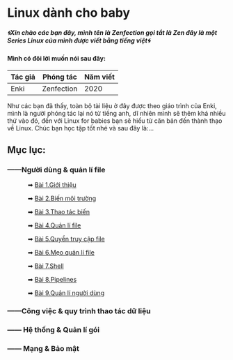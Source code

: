 # Linux dành cho baby

##### 🌀Xin chào các bạn đây, mình tên là Zenfection gọi tắt là Zen đây là một Series Linux của mình được viết bằng tiếng việt🌀

#### Mình có đôi lời muốn nói sau đây:

| Tác giả | Phóng tác  | Năm viết |
| ------- | ---------- | -------- |
| Enki    | Zenfection | 2020     |

Như các bạn đã thấy, toàn bộ tài liệu ở đây được theo giáo trình của Enki, mình là người phóng tác lại nó từ tiếng anh, dĩ nhiên mình sẽ thêm khá nhiều thứ vào đó, đến với Linux for babies bạn sẽ hiểu từ căn bản đến thành thạo về Linux. Chúc bạn học tập tốt nhé và sau đây là:...

## Mục lục:

### ——Người dùng & quản lí file

            ➡  [Bài 1.Giới thiệu](https://github.com/Zenfection/Linux-for-babies/blob/master/USER%20%26%20FILE%20MANAGEMENT/1.Introduction.md)

            ➡  [Bài 2.Biến môi trường](https://github.com/Zenfection/Linux-for-babies/blob/master/USER%20%26%20FILE%20MANAGEMENT/2.Environment%20Variables.md)

            ➡  [Bài 3.Thao tác biến](https://github.com/Zenfection/Linux-for-babies/blob/master/USER%20%26%20FILE%20MANAGEMENT/3.Manipulating%20Variables.md)

            ➡  [Bài 4.Quản lí file](https://github.com/Zenfection/Linux-for-babies/blob/master/USER%20%26%20FILE%20MANAGEMENT/4.Quản%20lí%20file.md)

            ➡  [Bài 5.Quyền truy cập file](https://github.com/Zenfection/Linux-for-babies/blob/master/USER%20%26%20FILE%20MANAGEMENT/5.File%20Permissions.md)

            ➡  [Bài 6.Mẹo quản lí file](https://github.com/Zenfection/Linux-for-babies/blob/master/USER%20%26%20FILE%20MANAGEMENT/6.File%20Management%20Tips.md)

            ➡  [Bài 7.Shell](https://github.com/Zenfection/Linux-for-babies/blob/master/USER%20%26%20FILE%20MANAGEMENT/7.Shell.md)

            ➡  [Bài 8.Pipelines](https://github.com/Zenfection/Linux-for-babies/blob/master/USER%20%26%20FILE%20MANAGEMENT/8.Pipelines.md)

            ➡  [Bài 9.Quản lí người dùng](https://github.com/Zenfection/Linux-for-babies/blob/master/USER%20%26%20FILE%20MANAGEMENT/9.User%20Management.md)

### ——Công việc & quy trình thao tác dữ liệu

### —— Hệ thống & Quản lí gói

### —— Mạng & Bảo mật

